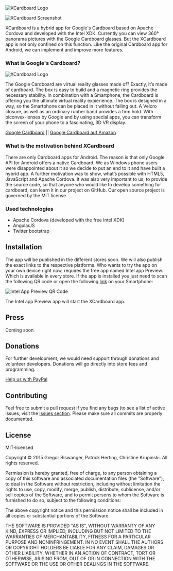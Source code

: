 ![XCardboard Logo](https://github.com/GregorBiswanger/XCardboard/blob/Developer/Assets/xcardboard.png?raw=true)

![XCardboard Screenshot](https://github.com/GregorBiswanger/XCardboard/blob/Developer/Assets/GitHubImages/cross-platform.png?raw=true)

XCardboard is a hybrid app for Google's Cardboard based on Apache Cordova and developed with the Intel XDK. 
Currently you can view 360° panorama pictures with the Google Cardboard glasses. 
But the XCardboard app is not only confined on this function. 
Like the original Cardboard app for Android, we can implement and improve more features.

### What is Google's Cardboard?

![XCardboard Logo](https://github.com/GregorBiswanger/XCardboard/blob/Developer/Assets/GitHubImages/google-cardboard.png?raw=true)
 
The Google Cardboard are virtual reality glasses made of? Exactly, it’s made of cardboard. 
The box is easy to build and a magnetic ring provides the necessary stability. 
In combination with a Smartphone, the Cardboard is offering you the ultimate virtual reality expierience. 
The box is designed in a way, so the Smartphone can be placed in it without falling out. 
A Velcro closure, as well as an ordinary rubber band provides a firm hold. 
With biconvex-lenses by Google and by using special apps, 
you can transform the screen of your phone to a fascinating, 3D VR display.

[Google Cardboard](https://www.google.com/get/cardboard) || 
[Google Cardboard auf Amazon](http://www.amazon.de/gp/product/B00NF8PO4G/ref=as_li_tl?ie=UTF8&camp=1638&creative=6742&creativeASIN=B00NF8PO4G&linkCode=as2&tag=doblne-21&linkId=AJGHZL57FNTE6DMQ)

### What is the motivation behind XCardboard
 
There are only Cardboard apps for Android. The reason is that only Google API for Android offers a native Cardboard. 
We as Windows phone users were disappointed about it so we decide to put an end to it and have built a hybrid app. 
A further motivation was to show, what’s possible with HTML5, JavaScript and Apache Cordova. 
It was also very important to us, to provide the source code, so that anyone who would like to develop something for cardboard, 
can learn it in our project on GitHub. Our open source project is governed by the MIT license.

### Used technologies

- Apache Cordova (developed with the free Intel XDK)
- AngularJS
- Twitter bootstrap
 
Installation
--- 
The app will be published in the different stores soon. We will also publish the exact links to the respective platforms. Who wants to try the app on your own device right now, requires the free app named Intel app Preview. Which is available in every store. If the app is installed you just need to scan the following QR code or open the following [link](https://appcenter.html5tools-software.intel.com/mobile/aptest.aspx?APP=7_aiEV8BuyTTCe1JgO4qeP2l-bGmP-xL8In__zi0U_M&PASS=&PKG=QA&REL=4.0.0&SVR=https://appcenter.html5tools-software.intel.com/) on your Smartphone:
 
![Intel App Preview QR Code](https://github.com/GregorBiswanger/XCardboard/blob/Developer/Assets/GitHubImages/intel-app-preview-test.png?raw=true)

The Intel app Preview app will start the XCardboard app.

Press
---
Coming soon

Donations
--- 
For further development, we would need support through donations and volunteer developers. 
Donations will go directly into store fees and programming.
 
[Help us with PayPal](https://www.paypal.com/cgi-bin/webscr?cmd=_s-xclick&hosted_button_id=3K593FS7SVZTN)


Contributing
---
Feel free to submit a pull request if you find any bugs (to see a list of active issues, visit the [Issues section](https://github.com/GregorBiswanger/XCardboard/issues).
Please make sure all commits are properly documented.

License
--- 
MIT-licensed
 
Copyright © 2015 Gregor Biswanger, Patrick Herting, Christine Krupinski. All rights reserved.

Permission is hereby granted, free of charge, to any person obtaining a 
copy of this software and associated documentation files (the "Software"), 
to deal in the Software without restriction, including without limitation 
the rights to use, copy, modify, merge, publish, distribute, sublicense, 
and/or sell copies of the Software, and to permit persons to whom the 
Software is furnished to do so, subject to the following conditions: 

The above copyright notice and this permission notice shall be included in 
all copies or substantial portions of the Software. 

THE SOFTWARE IS PROVIDED "AS IS", WITHOUT WARRANTY OF ANY KIND, EXPRESS OR 
IMPLIED, INCLUDING BUT NOT LIMITED TO THE WARRANTIES OF MERCHANTABILITY, 
FITNESS FOR A PARTICULAR PURPOSE AND NONINFRINGEMENT. IN NO EVENT SHALL THE 
AUTHORS OR COPYRIGHT HOLDERS BE LIABLE FOR ANY CLAIM, DAMAGES OR OTHER 
LIABILITY, WHETHER IN AN ACTION OF CONTRACT, TORT OR OTHERWISE, ARISING 
FROM, OUT OF OR IN CONNECTION WITH THE SOFTWARE OR THE USE OR OTHER 
DEALINGS IN THE SOFTWARE. 
